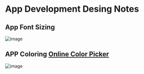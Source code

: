 # App Development Desing Notes

## App Font Sizing
![image](https://github.com/KKBUGHUNTER/Flutter/assets/91019132/51dcfcfc-e687-4bba-a26c-e76a49bd9a21)


## APP Coloring [Online Color Picker](https://color.adobe.com/create/color-wheel)
![image](https://github.com/KKBUGHUNTER/Flutter/assets/91019132/ecd0451e-ff03-4e3c-a2e5-1b146c917d97)

